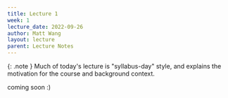 ```yaml
---
title: Lecture 1
week: 1
lecture_date: 2022-09-26
author: Matt Wang
layout: lecture
parent: Lecture Notes
---
```


{: .note }
Much of today's lecture is "syllabus-day" style, and explains the motivation for the course and background context.

coming soon :)
